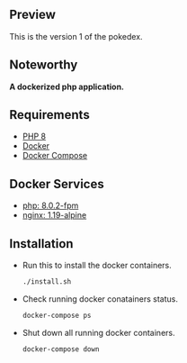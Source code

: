## Preview

This is the version 1 of the pokedex.



## Noteworthy 

<b>A dockerized php application.</b>

## Requirements

* [PHP 8](https://kinsta.com/blog/install-php/)
* [Docker](https://docs.docker.com/get-docker/)
* [Docker Compose](https://docker-docs.netlify.app/compose/install/)

## Docker Services

* [php: 8.0.2-fpm](https://hub.docker.com/layers/library/php/8.0.20-fpm/images/sha256-633d4e24d4cd4748c2700206f4e2e75eab3a4f1b74fdc330063db1b5a5b3409d?context=explore)
* [nginx: 1.19-alpine](https://hub.docker.com/layers/library/nginx/1.19.0-alpine/images/sha256-ee5a9b68e8d4a4b8b48318ff08ad5489bd1ce52b357bf48c511968a302bc347b?context=explore)

## Installation

* Run this to install the docker containers.

   ```sh
   ./install.sh
   ```
* Check running docker conatainers status.

   ```sh
   docker-compose ps
   ```
* Shut down all running docker containers.

   ```sh
   docker-compose down
